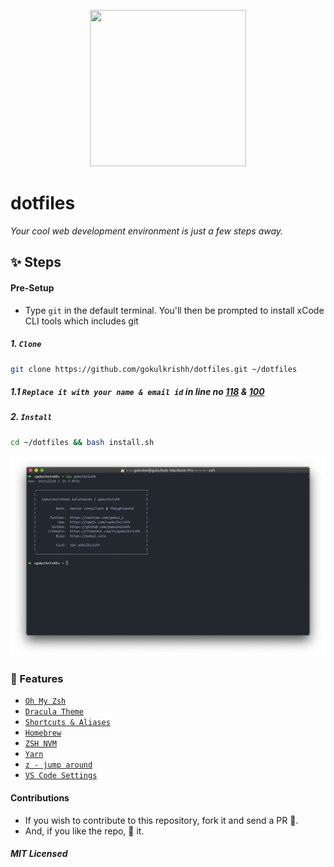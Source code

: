 <p align="center"><img src="https://raw.githubusercontent.com/gokulkrishh/dotfiles/master/logo.png" width="250" height="250"/></p>

# dotfiles

_Your cool web development environment is just a few steps away._

## ✨ Steps

#### Pre-Setup

- Type ````git```` in the default terminal. You'll then be prompted to install xCode CLI tools which includes git

##### 1. `Clone`

```bash
git clone https://github.com/gokulkrishh/dotfiles.git ~/dotfiles
```

##### 1.1 `Replace it with your name & email id` in line no [118](https://github.com/jnskender/dotfiles/blob/master/install.sh#L118) & [100](https://github.com/jnskender/dotfiles/blob/master/install.sh#L100)

##### 2. `Install`

```bash
cd ~/dotfiles && bash install.sh
```

<img src="https://raw.githubusercontent.com/jnskender/dotfiles/master/screenshoot.png" alt="screenshot"/>

### 💅 Features

- [`Oh My Zsh`](https://github.com/robbyrussell/oh-my-zsh)
- [`Dracula Theme`](https://draculatheme.com/zsh/)
- [`Shortcuts & Aliases`](./docs/Aliases.md)
- [`Homebrew`](http://brew.sh/)
- [`ZSH NVM`](https://github.com/lukechilds/zsh-nvm)
- [`Yarn`](https://yarnpkg.com/)
- [`z - jump around`](https://github.com/robbyrussell/oh-my-zsh/tree/master/plugins/z)
- [`VS Code Settings`](./vscode)



#### Contributions

- If you wish to contribute to this repository, fork it and send a PR 😬.
- And, if you like the repo, 🌟 it.

##### MIT Licensed
